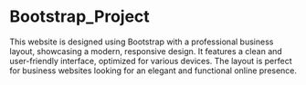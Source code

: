 # Bootstrap_Project
This website is designed using Bootstrap with a professional business layout, showcasing a modern, responsive design. It features a clean and user-friendly interface, optimized for various devices. The layout is perfect for business websites looking for an elegant and functional online presence.
